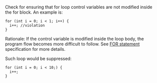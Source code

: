 Check for ensuring that for loop control variables are not modified inside the for block. An example is:

    for (int i = 0; i < 1; i++) {
      i++; //violation
    }

Rationale: If the control variable is modified inside the loop body, the program flow becomes more difficult to follow. See [ FOR statement][FOR statement] specification for more details.

Such loop would be suppressed:

    for (int i = 0; i < 10;) {
      i++;
    }


[FOR statement]: https://docs.oracle.com/javase/specs/jls/se11/html/jls-14.html#jls-14.14